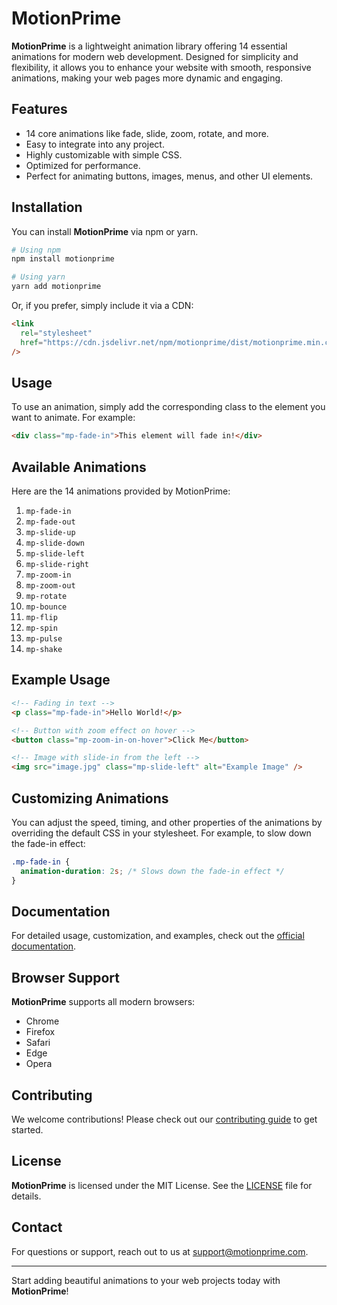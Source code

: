 # MotionPrime

**MotionPrime** is a lightweight animation library offering 14 essential animations for modern web development. Designed for simplicity and flexibility, it allows you to enhance your website with smooth, responsive animations, making your web pages more dynamic and engaging.

## Features

- 14 core animations like fade, slide, zoom, rotate, and more.
- Easy to integrate into any project.
- Highly customizable with simple CSS.
- Optimized for performance.
- Perfect for animating buttons, images, menus, and other UI elements.

## Installation

You can install **MotionPrime** via npm or yarn.

```bash
# Using npm
npm install motionprime

# Using yarn
yarn add motionprime
```

Or, if you prefer, simply include it via a CDN:

```html
<link
  rel="stylesheet"
  href="https://cdn.jsdelivr.net/npm/motionprime/dist/motionprime.min.css"
/>
```

## Usage

To use an animation, simply add the corresponding class to the element you want to animate. For example:

```html
<div class="mp-fade-in">This element will fade in!</div>
```

## Available Animations

Here are the 14 animations provided by MotionPrime:

1. `mp-fade-in`
2. `mp-fade-out`
3. `mp-slide-up`
4. `mp-slide-down`
5. `mp-slide-left`
6. `mp-slide-right`
7. `mp-zoom-in`
8. `mp-zoom-out`
9. `mp-rotate`
10. `mp-bounce`
11. `mp-flip`
12. `mp-spin`
13. `mp-pulse`
14. `mp-shake`

## Example Usage

```html
<!-- Fading in text -->
<p class="mp-fade-in">Hello World!</p>

<!-- Button with zoom effect on hover -->
<button class="mp-zoom-in-on-hover">Click Me</button>

<!-- Image with slide-in from the left -->
<img src="image.jpg" class="mp-slide-left" alt="Example Image" />
```

## Customizing Animations

You can adjust the speed, timing, and other properties of the animations by overriding the default CSS in your stylesheet. For example, to slow down the fade-in effect:

```css
.mp-fade-in {
  animation-duration: 2s; /* Slows down the fade-in effect */
}
```

## Documentation

For detailed usage, customization, and examples, check out the [official documentation](https://motionprime.com/docs).

## Browser Support

**MotionPrime** supports all modern browsers:

- Chrome
- Firefox
- Safari
- Edge
- Opera

## Contributing

We welcome contributions! Please check out our [contributing guide](https://github.com/your-username/motionprime/blob/main/CONTRIBUTING.md) to get started.

## License

**MotionPrime** is licensed under the MIT License. See the [LICENSE](https://github.com/your-username/motionprime/blob/main/LICENSE) file for details.

## Contact

For questions or support, reach out to us at [support@motionprime.com](mailto:support@motionprime.com).

---

Start adding beautiful animations to your web projects today with **MotionPrime**!
